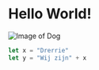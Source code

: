 # Hello World!

![Image of Dog](https://cdn.webshopapp.com/shops/163493/files/371250588/de-6-belangrijkste-supplementen-voor-je-hond.jpg)

``` typescript
let x = "Drerrie"
let y = "Wij zijn" + x
```
